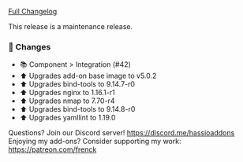 [Full Changelog][changelog]

This release is a maintenance release.

### 🔨 Changes

- :books: Component > Integration (#42)
- :arrow_up: Upgrades add-on base image to v5.0.2
- :arrow_up: Upgrades bind-tools to 9.14.7-r0
- :arrow_up: Upgrades nginx to 1.16.1-r1
- :arrow_up: Upgrades nmap to 7.70-r4
- :arrow_up: Upgrades bind-tools to 9.14.8-r0
- :arrow_up: Upgrades yamllint to 1.19.0

[changelog]: https://github.com/hassio-addons/addon-ide/compare/v2.1.0...v2.1.1

Questions? Join our Discord server! https://discord.me/hassioaddons
Enjoying my add-ons? Consider supporting my work: https://patreon.com/frenck